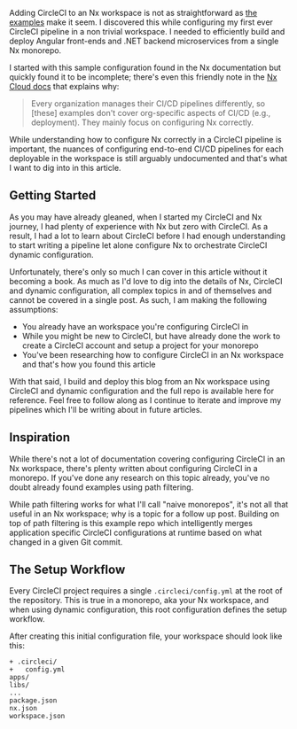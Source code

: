 Adding CircleCI to an Nx workspace is not as straightforward as [the examples](https://nx.dev/ci/monorepo-ci-circle-ci) make it seem. I discovered this while configuring my first ever CircleCI pipeline in a non trivial workspace. I needed to efficiently build and deploy Angular front-ends and .NET backend microservices from a single Nx monorepo.

I started with this sample configuration found in the Nx documentation but quickly found it to be incomplete; there's even this friendly note in the [Nx Cloud docs](https://nx.app/docs/configuring-ci?__hstc=221401095.4b44870ec4a577029c49e44b73bd3bee.1634688000058.1634688000059.1634688000060.1&__hssc=221401095.1.1634688000061&__hsfp=1055199525) that explains why:

> Every organization manages their CI/CD pipelines differently, so [these] examples don't cover org-specific aspects of CI/CD (e.g., deployment). They mainly focus on configuring Nx correctly.

While understanding how to configure Nx correctly in a CircleCI pipeline is important, the nuances of configuring end-to-end CI/CD pipelines for each deployable in the workspace is still arguably undocumented and that's what I want to dig into in this article.

## Getting Started

As you may have already gleaned, when I started my CircleCI and Nx journey, I had plenty of experience with Nx but zero with CircleCI. As a result, I had a lot to learn about CircleCI before I had enough understanding to start writing a pipeline let alone configure Nx to orchestrate CircleCI dynamic configuration.

Unfortunately, there's only so much I can cover in this article without it becoming a book. As much as I'd love to dig into the details of Nx, CircleCI and dynamic configuration, all complex topics in and of themselves and cannot be covered in a single post. As such, I am making the following assumptions:

- You already have an workspace you're configuring CircleCI in
- While you might be new to CircleCI, but have already done the work to create a CircleCI account and setup a project for your monorepo
- You've been researching how to configure CircleCI in an Nx workspace and that's how you found this article

With that said, I build and deploy this blog from an Nx workspace using CircleCI and dynamic configuration and the full repo is available here for reference. Feel free to follow along as I continue to iterate and improve my pipelines which I'll be writing about in future articles.

## Inspiration

While there's not a lot of documentation covering configuring CircleCI in an Nx workspace, there's plenty written about configuring CircleCI in a monorepo. If you've done any research on this topic already, you've no doubt already found examples using path filtering.

While path filtering works for what I'll call "naive monorepos", it's not all that useful in an Nx workspace; why is a topic for a follow up post. Building on top of path filtering is this example repo which intelligently merges application specific CircleCI configurations at runtime based on what changed in a given Git commit.

## The Setup Workflow

Every CircleCI project requires a single `.circleci/config.yml` at the root of the repository. This is true in a monorepo, aka your Nx workspace, and when using dynamic configuration, this root configuration defines the setup workflow.

After creating this initial configuration file, your workspace should look like this:

```{diff}
+ .circleci/
+   config.yml
apps/
libs/
...
package.json
nx.json
workspace.json
```

